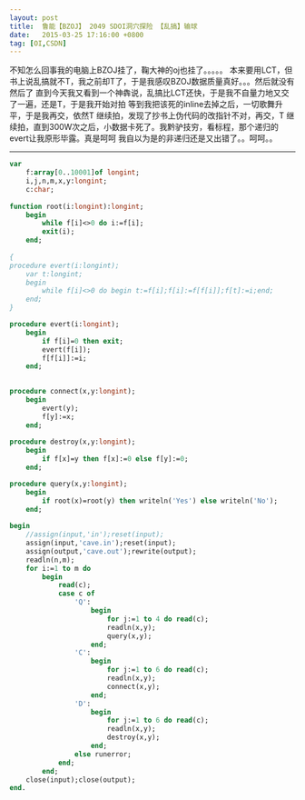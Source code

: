 ```yaml
---
layout: post
title:  鲁能【BZOJ】 2049 SDOI洞穴探险 【乱搞】输球
date:   2015-03-25 17:16:00 +0800
tag: [OI,CSDN]
---
```


不知怎么回事我的电脑上BZOJ挂了，鞠大神的oj也挂了。。。。。
本来要用LCT，但书上说乱搞就不T，我之前却T了，于是我感叹BZOJ数据质量真好。。。然后就没有然后了
直到今天我又看到一个神犇说，乱搞比LCT还快，于是我不自量力地又交了一遍，还是T，于是我开始对拍
等到我把该死的inline去掉之后，一切歌舞升平，于是我再交，依然T
继续拍，发现了抄书上伪代码的改指针不对，再交，T
继续拍，直到300W次之后，小数据卡死了。我黔驴技穷，看标程，那个递归的evert让我原形毕露。真是呵呵
我自以为是的非递归还是又出错了。。呵呵。。


----------

```pascal
var
	f:array[0..10001]of longint;
	i,j,n,m,x,y:longint;
	c:char;
	
function root(i:longint):longint;
	begin
		while f[i]<>0 do i:=f[i];
		exit(i);
	end;
	
{
procedure evert(i:longint);
	var t:longint;
	begin
		while f[i]<>0 do begin t:=f[i];f[i]:=f[f[i]];f[t]:=i;end;
	end;
}

procedure evert(i:longint);
	begin
		if f[i]=0 then exit;
		evert(f[i]);
		f[f[i]]:=i;
	end;

	
procedure connect(x,y:longint);
	begin
		evert(y);
		f[y]:=x;
	end;
	
procedure destroy(x,y:longint);
	begin
		if f[x]=y then f[x]:=0 else f[y]:=0;
	end;

procedure query(x,y:longint);
	begin
		if root(x)=root(y) then writeln('Yes') else writeln('No');
	end;
	
begin
	//assign(input,'in');reset(input);
	assign(input,'cave.in');reset(input);
	assign(output,'cave.out');rewrite(output);
	readln(n,m);
	for i:=1 to m do
		begin
			read(c);
			case c of
				'Q':
					begin
						for j:=1 to 4 do read(c);
						readln(x,y);
						query(x,y);
					end;
				'C':
					begin
						for j:=1 to 6 do read(c);
						readln(x,y);
						connect(x,y);
					end;
				'D':
					begin
						for j:=1 to 6 do read(c);
						readln(x,y);
						destroy(x,y);
					end;
				else runerror;
			end;
		end;
	close(input);close(output);
end.
```
